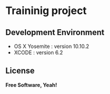 # Traininig project

## Development Environment

* OS X Yosemite : version 10.10.2
* XCODE : version 6.2

## License

**Free Software, Yeah!**

